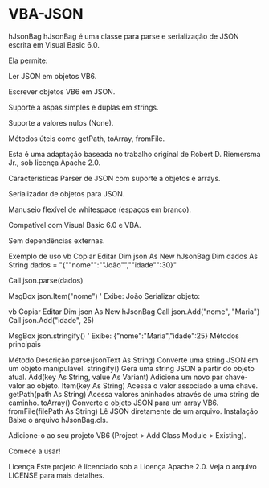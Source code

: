 # VBA-JSON
hJsonBag
hJsonBag é uma classe para parse e serialização de JSON escrita em Visual Basic 6.0.

Ela permite:

Ler JSON em objetos VB6.

Escrever objetos VB6 em JSON.

Suporte a aspas simples e duplas em strings.

Suporte a valores nulos (None).

Métodos úteis como getPath, toArray, fromFile.

Esta é uma adaptação baseada no trabalho original de Robert D. Riemersma Jr., sob licença Apache 2.0.

Características
Parser de JSON com suporte a objetos e arrays.

Serializador de objetos para JSON.

Manuseio flexível de whitespace (espaços em branco).

Compatível com Visual Basic 6.0 e VBA.

Sem dependências externas.

Exemplo de uso
vb
Copiar
Editar
Dim json As New hJsonBag
Dim dados As String
dados = "{""nome"":""João"",""idade"":30}"

Call json.parse(dados)

MsgBox json.Item("nome") ' Exibe: João
Serializar objeto:

vb
Copiar
Editar
Dim json As New hJsonBag
Call json.Add("nome", "Maria")
Call json.Add("idade", 25)

MsgBox json.stringify() ' Exibe: {"nome":"Maria","idade":25}
Métodos principais

Método	Descrição
parse(jsonText As String)	Converte uma string JSON em um objeto manipulável.
stringify()	Gera uma string JSON a partir do objeto atual.
Add(key As String, value As Variant)	Adiciona um novo par chave-valor ao objeto.
Item(key As String)	Acessa o valor associado a uma chave.
getPath(path As String)	Acessa valores aninhados através de uma string de caminho.
toArray()	Converte o objeto JSON para um array VB6.
fromFile(filePath As String)	Lê JSON diretamente de um arquivo.
Instalação
Baixe o arquivo hJsonBag.cls.

Adicione-o ao seu projeto VB6 (Project > Add Class Module > Existing).

Comece a usar!

Licença
Este projeto é licenciado sob a Licença Apache 2.0.
Veja o arquivo LICENSE para mais detalhes.
